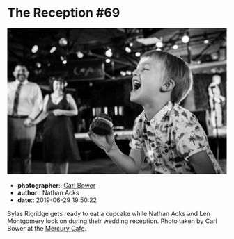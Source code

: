 # The Reception \#69

![Sylas Rigridge gets ready to eat a cupcake](assets/2019-06-29-set-3-the-reception-69.webp)

* **photographer**:: [Carl Bower](https://carlbowerphotos.com)
* **author**:: Nathan Acks
* **date**:: 2019-06-29 19:50:22

Sylas Rigridge gets ready to eat a cupcake while Nathan Acks and Len Montgomery look on during their wedding reception. Photo taken by Carl Bower at the [Mercury Cafe](http://mercurycafe.com).
